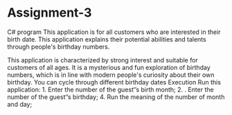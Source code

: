 # Assignment-3
C# program 
This application is for all customers who are interested in their birth date. This application explains their potential abilities and talents through people's birthday numbers.

This application is characterized by strong interest and suitable for customers of all ages. It is a mysterious and fun exploration of birthday numbers, which is in line with modern people's curiosity about their own birthday.
You can cycle through different birthday dates
Execution
Run this application: 1. Enter the number of the guest‘’s birth month; 2. . Enter the number of the guest‘’s birthday; 4. Run the meaning of the number of month and day; 
